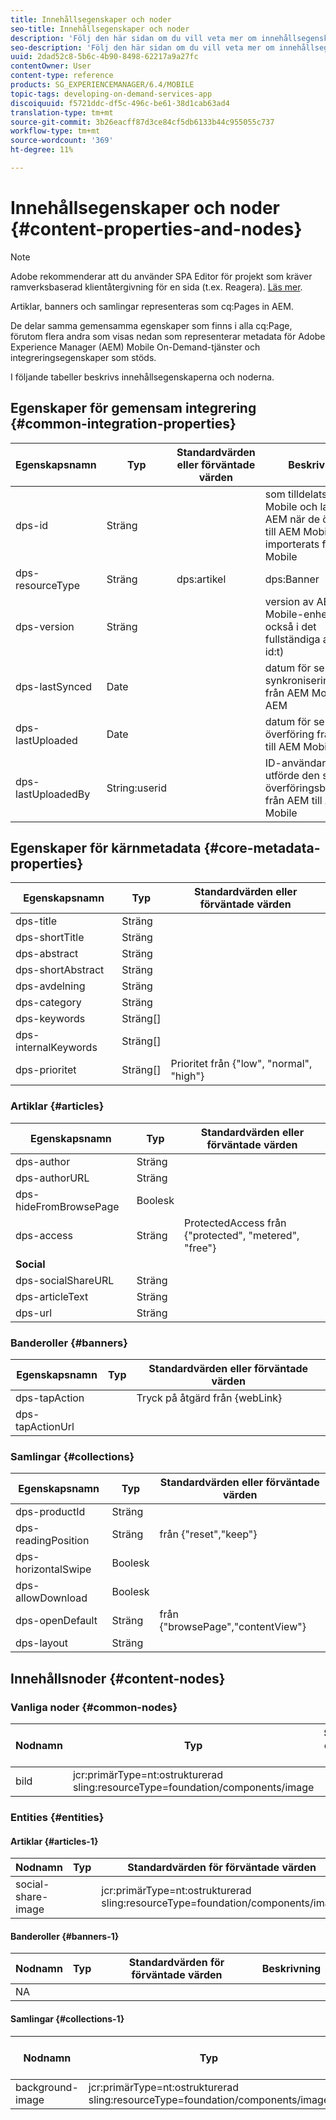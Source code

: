 ```yaml
---
title: Innehållsegenskaper och noder
seo-title: Innehållsegenskaper och noder
description: 'Följ den här sidan om du vill veta mer om innehållsegenskaper och noder.  '
seo-description: 'Följ den här sidan om du vill veta mer om innehållsegenskaper och noder.  '
uuid: 2dad52c8-5b6c-4b90-8498-62217a9a27fc
contentOwner: User
content-type: reference
products: SG_EXPERIENCEMANAGER/6.4/MOBILE
topic-tags: developing-on-demand-services-app
discoiquuid: f5721ddc-df5c-496c-be61-38d1cab63ad4
translation-type: tm+mt
source-git-commit: 3b26eacff87d3ce84cf5db6133b44c955055c737
workflow-type: tm+mt
source-wordcount: '369'
ht-degree: 11%

---
```



# Innehållsegenskaper och noder {#content-properties-and-nodes}

>[!NOTE]
>
>Adobe rekommenderar att du använder SPA Editor för projekt som kräver ramverksbaserad klientåtergivning för en sida (t.ex. Reagera). [Läs mer](/help/sites-developing/spa-overview.md).

Artiklar, banners och samlingar representeras som cq:Pages in AEM.

De delar samma gemensamma egenskaper som finns i alla cq:Page, förutom flera andra som visas nedan som representerar metadata för Adobe Experience Manager (AEM) Mobile On-Demand-tjänster och integreringsegenskaper som stöds.

I följande tabeller beskrivs innehållsegenskaperna och noderna.

## Egenskaper för gemensam integrering {#common-integration-properties}

| **Egenskapsnamn** | **Typ** | **Standardvärden eller förväntade värden** | **Beskrivning** |
|---|---|---|---|
| dps-id | Sträng |  | som tilldelats av AEM Mobile och lagras av AEM när de överförts till AEM Mobile eller importerats från AEM Mobile |
| dps-resourceType | Sträng | dps:artikel | dps:Banner | dps:Samling | entitetstyp, egenskap |
| dps-version | Sträng |  | version av AEM Mobile-enhet (ingår också i det fullständiga aemm-id:t) |
| dps-lastSynced | Date |  | datum för senaste synkronisering/import från AEM Mobile till AEM |
| dps-lastUploaded | Date |  | datum för senaste överföring från AEM till AEM Mobile |
| dps-lastUploadedBy | String:userid |  | ID-användare som utförde den senaste överföringsbegäran från AEM till AEM Mobile |

## Egenskaper för kärnmetadata {#core-metadata-properties}

| Egenskapsnamn | Typ | Standardvärden eller förväntade värden |
|--- |--- |--- |
| dps-title | Sträng |  |
| dps-shortTitle | Sträng |  |
| dps-abstract | Sträng |  |
| dps-shortAbstract | Sträng |  |
| dps-avdelning | Sträng |  |
| dps-category | Sträng |  |
| dps-keywords | Sträng[] |  |
| dps-internalKeywords | Sträng[] |  |
| dps-prioritet | Sträng[] | Prioritet från {&quot;low&quot;, &quot;normal&quot;, &quot;high&quot;} |

### Artiklar {#articles}

| **Egenskapsnamn** | **Typ** | **Standardvärden eller förväntade värden** |
|---|---|---|
| dps-author | Sträng |  |
| dps-authorURL | Sträng |  |
| dps-hideFromBrowsePage | Boolesk |  |
| dps-access | Sträng | ProtectedAccess från {&quot;protected&quot;, &quot;metered&quot;, &quot;free&quot;} |
| **Social** |  |  |
| dps-socialShareURL | Sträng |  |
| dps-articleText | Sträng |  |
| dps-url | Sträng |  |

### Banderoller {#banners}

| **Egenskapsnamn** | **Typ** | **Standardvärden eller förväntade värden** |
|---|---|---|
| dps-tapAction |  | Tryck på åtgärd från {webLink} |
| dps-tapActionUrl |  |  |

### Samlingar {#collections}

| Egenskapsnamn | Typ | Standardvärden eller förväntade värden |
|--- |--- |--- |
| dps-productId | Sträng |  |
| dps-readingPosition | Sträng | från {&quot;reset&quot;,&quot;keep&quot;} |
| dps-horizontalSwipe | Boolesk |  |
| dps-allowDownload | Boolesk |  |
| dps-openDefault | Sträng | från {&quot;browsePage&quot;,&quot;contentView&quot;} |
| dps-layout | Sträng |  |

## Innehållsnoder {#content-nodes}

### Vanliga noder {#common-nodes}

| Nodnamn | Typ | Standardvärden eller förväntade värden | Beskrivning |
|--- |--- |--- |--- |
| bild | jcr:primärType=nt:ostrukturerad <br> sling:resourceType=foundation/components/image |  |  |

### Entities {#entities}

#### Artiklar {#articles-1}

| Nodnamn | Typ | Standardvärden för förväntade värden | Beskrivning |
|--- |--- |--- |--- |
| social-share-image |  | jcr:primärType=nt:ostrukturerad <br> sling:resourceType=foundation/components/image |  |

#### Banderoller {#banners-1}

| Nodnamn | Typ | Standardvärden för förväntade värden | Beskrivning |
|---|---|---|---|
| NA |  |  |  |

#### Samlingar {#collections-1}

| Nodnamn | Typ | Standardvärden för förväntade värden | Beskrivning |
|--- |--- |--- |--- |
| background-image | jcr:primärType=nt:ostrukturerad <br> sling:resourceType=foundation/components/image |  |  |
